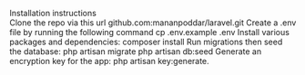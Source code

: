 Installation instructions<br>
Clone the repo via this url github.com:mananpoddar/laravel.git
Create a .env file by running the following command cp .env.example .env
Install various packages and dependencies: composer install
Run migrations then seed the database:
php artisan migrate
php artisan db:seed
Generate an encryption key for the app: php artisan key:generate.
